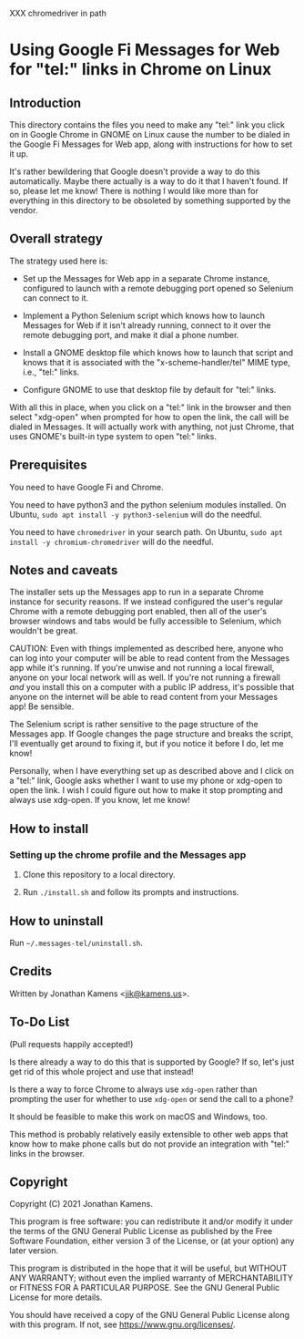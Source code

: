 XXX chromedriver in path

Using Google Fi Messages for Web for "tel:" links in Chrome on Linux
====================================================================

Introduction
------------

This directory contains the files you need to make any "tel:" link you
click on in Google Chrome in GNOME on Linux cause the number to be
dialed in the Google Fi Messages for Web app, along with instructions
for how to set it up.

It's rather bewildering that Google doesn't provide a way to do this
automatically. Maybe there actually is a way to do it that I haven't
found. If so, please let me know! There is nothing I would like more
than for everything in this directory to be obsoleted by something
supported by the vendor.

Overall strategy
----------------

The strategy used here is:

* Set up the Messages for Web app in a separate Chrome instance,
  configured to launch with a remote debugging port opened so Selenium
  can connect to it.

* Implement a Python Selenium script which knows how to launch
  Messages for Web if it isn't already running, connect to it over the
  remote debugging port, and make it dial a phone number.

* Install a GNOME desktop file which knows how to launch that script
  and knows that it is associated with the "x-scheme-handler/tel" MIME
  type, i.e., "tel:" links.

* Configure GNOME to use that desktop file by default for "tel:"
  links.

With all this in place, when you click on a "tel:" link in the browser
and then select "xdg-open" when prompted for how to open the link, the
call will be dialed in Messages. It will actually work with anything,
not just Chrome, that uses GNOME's built-in type system to open "tel:"
links.

Prerequisites
-------------

You need to have Google Fi and Chrome.

You need to have python3 and the python selenium modules installed.
On Ubuntu, `sudo apt install -y python3-selenium` will do the needful.

You need to have `chromedriver` in your search path. On Ubuntu, `sudo
apt install -y chromium-chromedriver` will do the needful.

Notes and caveats
-----------------

The installer sets up the Messages app to run in a separate Chrome
instance for security reasons. If we instead configured the user's
regular Chrome with a remote debugging port enabled, then all of the
user's browser windows and tabs would be fully accessible to Selenium,
which wouldn't be great.

CAUTION: Even with things implemented as described here, anyone who
can log into your computer will be able to read content from the
Messages app while it's running. If you're unwise and not running a
local firewall, anyone on your local network will as well. If you're
not running a firewall _and_ you install this on a computer with a
public IP address, it's possible that anyone on the internet will be
able to read content from your Messages app! Be sensible.

The Selenium script is rather sensitive to the page structure of the
Messages app. If Google changes the page structure and breaks the
script, I'll eventually get around to fixing it, but if you notice it
before I do, let me know!

Personally, when I have everything set up as described above and I
click on a "tel:" link, Google asks whether I want to use my phone or
xdg-open to open the link. I wish I could figure out how to make it
stop prompting and always use xdg-open. If you know, let me know!

How to install
--------------

### Setting up the chrome profile and the Messages app

1. Clone this repository to a local directory.

2. Run `./install.sh` and follow its prompts and instructions.

How to uninstall
----------------

Run `~/.messages-tel/uninstall.sh`.

Credits
-------

Written by Jonathan Kamens &lt;<jik@kamens.us>&gt;.

To-Do List
----------

(Pull requests happily accepted!)

Is there already a way to do this that is supported by Google? If so,
let's just get rid of this whole project and use that instead!

Is there a way to force Chrome to always use `xdg-open` rather than
prompting the user for whether to use `xdg-open` or send the call to a
phone?

It should be feasible to make this work on macOS and Windows, too.

This method is probably relatively easily extensible to other web apps
that know how to make phone calls but do not provide an integration
with "tel:" links in the browser.

Copyright
---------

Copyright (C) 2021 Jonathan Kamens.

This program is free software: you can redistribute it and/or modify
it under the terms of the GNU General Public License as published by
the Free Software Foundation, either version 3 of the License, or (at
your option) any later version.

This program is distributed in the hope that it will be useful, but
WITHOUT ANY WARRANTY; without even the implied warranty of
MERCHANTABILITY or FITNESS FOR A PARTICULAR PURPOSE. See the GNU
General Public License for more details.

You should have received a copy of the GNU General Public License
along with this program. If not, see <https://www.gnu.org/licenses/>.
